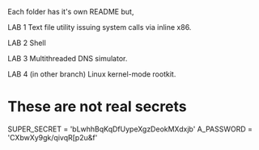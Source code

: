Each folder has it's own README but,

LAB 1
Text file utility issuing system calls via inline x86.

LAB 2
Shell

LAB 3
Multithreaded DNS simulator.

LAB 4 (in other branch)
Linux kernel-mode rootkit.

# These are not real secrets
SUPER_SECRET = 'bLwhhBqKqDfUypeXgzDeokMXdxjb'
A_PASSWORD = 'CXbwXy9gk/qivqR[p2u&f'
